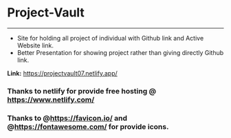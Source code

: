 # Project-Vault
-- --
- Site for holding all project of individual with Github link and Active Website link.
- Better Presentation for showing project rather than giving directly Github link.

<b>Link:</b> https://projectvault07.netlify.app/

### Thanks to netlify for provide free hosting @ https://www.netlify.com/
### Thanks to @https://favicon.io/ and @https://fontawesome.com/ for provide icons.
